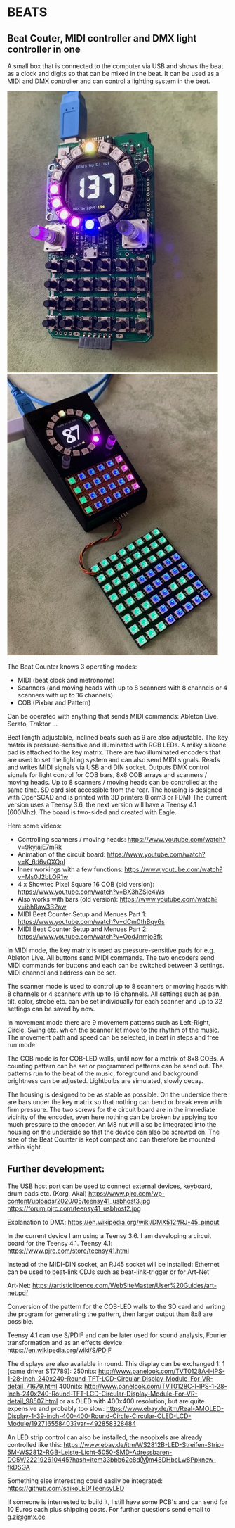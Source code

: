 # BEATS
## Beat Couter, MIDI controller and DMX light controller in one

A small box that is connected to the computer via USB and shows the beat as a clock and digits so that can be mixed in the beat. It can be used as a MIDI and DMX controller and can control a lighting system in the beat.

![BEATS open](BEATS_open.jpeg) 
![BEATS Case](BEATS_Case.jpeg)

The Beat Counter knows 3 operating modes:

- MIDI (beat clock and metronome)
- Scanners (and moving heads with up to 8 scanners with 8 channels or 4 scanners with up to 16 channels)
- COB (Pixbar and Pattern)

Can be operated with anything that sends MIDI commands: Ableton Live, Serato, Traktor …

Beat length adjustable, inclined beats such as 9 are also adjustable.
The key matrix is pressure-sensitive and illuminated with RGB LEDs. A milky silicone pad is attached to the key matrix.
There are two illuminated encoders that are used to set the lighting system and can also send MIDI signals.
Reads and writes MIDI signals via USB and DIN socket.
Outputs DMX control signals for light control for COB bars, 8x8 COB arrays and scanners / moving heads. Up to 8 scanners / moving heads can be controlled at the same time.
SD card slot accessible from the rear.
The housing is designed with OpenSCAD and is printed with 3D printers (Form3 or FDM)
The current version uses a Teensy 3.6, the next version will have a Teensy 4.1 (600Mhz).
The board is two-sided and created with Eagle.

Here some videos: 
- Controlling scanners / moving heads: https://www.youtube.com/watch?v=9kyjajE7mRk
- Animation of the circuit board: https://www.youtube.com/watch?v=K_6d6vQXQpI 
- Inner workings with a few functions: https://www.youtube.com/watch?v=Ms0J2bLOR1w 
- 4 x Showtec Pixel Square 16 COB (old version): https://www.youtube.com/watch?v=BX3hZSje4Ws
- Also works with bars (old version): https://www.youtube.com/watch?v=ibh8aw3B2aw
- MIDI Beat Counter Setup and Menues Part 1: https://www.youtube.com/watch?v=dCm0thBqy6s
- MIDI Beat Counter Setup and Menues Part 2: https://www.youtube.com/watch?v=OodJnmjo3fk

In MIDI mode, the key matrix is used as pressure-sensitive pads for e.g. Ableton Live. All buttons send MIDI commands. The two encoders send MIDI commands for buttons and each can be switched between 3 settings. MIDI channel and address can be set.

The scanner mode is used to control up to 8 scanners or moving heads with 8 channels or 4 scanners with up to 16 channels. All settings such as pan, tilt, color, strobe etc. can be set individually for each scanner and up to 32 settings can be saved by now.

In movement mode there are 9 movement patterns such as Left-Right, Circle, Swing etc. which the scanner let move to the rhythm of the music. The movement path and speed can be selected, in beat in steps and free run mode.

The COB mode is for COB-LED walls, until now for a matrix of 8x8 COBs. A counting pattern can be set or programmed patterns can be send out. The patterns run to the beat of the music, foreground and background brightness can be adjusted. Lightbulbs are simulated, slowly decay.

The housing is designed to be as stable as possible. On the underside there are bars under the key matrix so that nothing can bend or break even with firm pressure. The two screws for the circuit board are in the immediate vicinity of the encoder, even here nothing can be broken by applying too much pressure to the encoder. An M8 nut will also be integrated into the housing on the underside so that the device can also be screwed on. The size of the Beat Counter is kept compact and can therefore be mounted within sight.

## Further development:

The USB host port can be used to connect external devices, keyboard, drum pads etc. (Korg, Akai) https://www.pjrc.com/wp-content/uploads/2020/05/teensy41_usbhost3.jpg https://forum.pjrc.com/teensy41_usbhost2.jpg

Explanation to DMX: https://en.wikipedia.org/wiki/DMX512#RJ-45_pinout

In the current device I am using a Teensy 3.6. I am developing a circuit board for the Teensy 4.1. Teensy 4.1: https://www.pjrc.com/store/teensy41.html

Instead of the MIDI-DIN socket, an RJ45 socket will be installed: Ethernet can be used to beat-link CDJs such as beat-link-trigger or for Art-Net

Art-Net: https://artisticlicence.com/WebSiteMaster/User%20Guides/art-net.pdf

Conversion of the pattern for the COB-LED walls to the SD card and writing the program for generating the pattern, then larger output than 8x8 are possible.

Teensy 4.1 can use S/PDIF and can be later used for sound analysis, Fourier transformation and as an effects device: https://en.wikipedia.org/wiki/S/PDIF

The displays are also available in round. This display can be exchanged 1: 1 (same driver ST7789): 250nits: http://www.panelook.com/TVT0128A-I-IPS-1-28-Inch-240x240-Round-TFT-LCD-Circular-Display-Module-For-VR-detail_71679.html 400nits: http://www.panelook.com/TVT0128C-I-IPS-1-28-Inch-240x240-Round-TFT-LCD-Circular-Display-Module-For-VR-detail_98507.html or as OLED with 400x400 resolution, but are quite expensive and probably too slow: https://www.ebay.de/itm/Real-AMOLED-Display-1-39-inch-400-400-Round-Circle-Circular-OLED-LCD-Module/192716558403?var=492858328484

An LED strip control can also be installed, the neopixels are already controlled like this: https://www.ebay.de/itm/WS2812B-LED-Streifen-Strip-5M-WS2812-RGB-Leiste-Licht-5050-SMD-Adressbaren-DC5V/222192610445?hash=item33bbb62c8dⓂ️m48DHbcLw8Ppkncw-fkDSGA

Something else interesting could easily be integrated: https://github.com/saikoLED/TeensyLED

If someone is interrested to build it, I still have some PCB's and can send for 10 Euros each plus shipping costs. For further questions send email to g.zi@gmx.de
